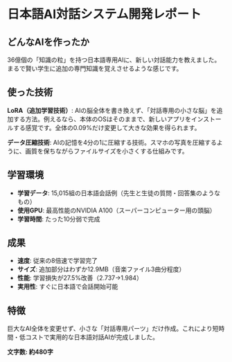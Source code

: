 # 日本語AI対話システム開発レポート

## どんなAIを作ったか
36億個の「知識の粒」を持つ日本語専用AIに、新しい対話能力を教えました。まるで賢い学生に追加の専門知識を覚えさせるような感じです。

## 使った技術
**LoRA（追加学習技術）**: AIの脳全体を書き換えず、「対話専用の小さな脳」を追加する方法。例えるなら、本体のOSはそのままで、新しいアプリをインストールする感覚です。全体の0.09%だけ変更して大きな効果を得られます。

**データ圧縮技術**: AIの記憶を4分の1に圧縮する技術。スマホの写真を圧縮するように、画質を保ちながらファイルサイズを小さくする仕組みです。

## 学習環境
- **学習データ**: 15,015組の日本語会話例（先生と生徒の質問・回答集のようなもの）
- **使用GPU**: 最高性能のNVIDIA A100（スーパーコンピューター用の頭脳）
- **学習時間**: たった10分弱で完成

## 成果
- **速度**: 従来の8倍速で学習完了
- **サイズ**: 追加部分はわずか12.9MB（音楽ファイル3曲分程度）
- **性能**: 学習損失が27.5%改善（2.737→1.984）
- **実用性**: すぐに日本語で会話開始可能

## 特徴
巨大なAI全体を変更せず、小さな「対話専用パーツ」だけ作成。これにより短時間・低コストで実用的な日本語対話AIが完成しました。

**文字数: 約480字** 
